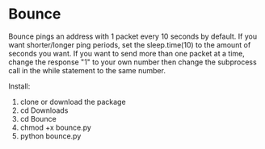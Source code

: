 # Bounce
Bounce pings an address with 1 packet every 10 seconds by default. If you want shorter/longer ping periods, set the sleep.time(10) to the amount of seconds you want. If you want to send more than one packet at a time, change the response "1" to your own number then change the subprocess call in the while statement to the same number.

Install:
1. clone or download the package
2. cd Downloads
3. cd Bounce
4. chmod +x bounce.py
5. python bounce.py
